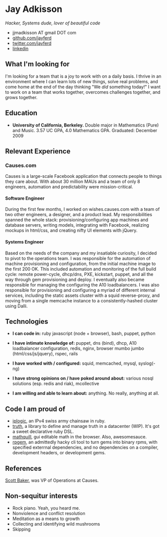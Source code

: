 # Jay Adkisson
_Hacker, Systems dude, lover of beautiful code_

* jjmadkisson AT gmail DOT com
* [github.com/jayferd](http://github.com/jayferd)
* [twitter.com/jayferd](http://twitter.com/jayferd)
* [linkedin](http://www.linkedin.com/pub/jay-adkisson/19/222/458)

## What I'm looking for
I'm looking for a team that is a joy to work with on a daily basis.
I thrive in an environment where I can learn lots of new things, solve real problems, and come home at the end of the day thinking "We _did_ something today!"
I want to work on a team that works together, overcomes challenges together, and grows together.

## Education
* **University of California, Berkeley.**
  Double major in Mathematics (Pure) and Music.
  3.57 UC GPA, 4.0 Mathematics GPA.
  Graduated: December 2009

## Relevant Experience

### Causes.com
Causes is a large-scale Facebook application that connects people to things they care about.
With about 30 million MAUs and a team of only 8 engineers, automation and predictability were mission-critical.

#### Software Engineer
During the first few months, I worked on wishes.causes.com with a team of two other engineers, a designer, and a product lead.
My responsibilities spanned the whole stack:
  provisioning/configuring app machines and database servers,
  writing models,
  integrating with Facebook,
  realizing mockups in html/css,
  and creating nifty UI elements with jQuery.

#### Systems Engineer
Based on the needs of the company and my insatiable curiosity, I decided to pivot to the operations team.
I was responsible for the automation of machine provisioning and configuration, from the initial machine image to the first 200 OK.
This included automation and monitoring of the full build cycle:
  remote power-cycle, dhcp/dns, PXE, kickstart, puppet,
  and all the way through gem provisioning and deploy.
I eventually also became responsible for managing the configuring the A10 loadbalancers.
I was also responsible for provisioning and configuring a myriad of different internal services, including
  the static assets cluster with a squid reverse-proxy,
  and moving from a single memcache instance to a consistently-hashed cluster using Dalli.

## Technologies

* **I can code in:**
ruby
javascript (node + browser),
bash,
puppet,
python

* **I have intimate knowledge of:**
puppet,
dns (bind),
dhcp,
A10 loadbalancer configuration,
redis,
nginx,
browser mumbo jumbo (html/css/js/jquery),
rspec,
rails

* **I have worked with / configured:**
squid,
memcached,
mysql,
syslog(-ng)

* **I have strong opinions on / have poked around about:**
various nosql solutions (esp. redis and riak),
mcollective

* **I am willing and able to learn about:** anything.  No really, anything at all.

## Code I am proud of
* [iplogic](http://github.com/jayferd/iplogic),
  an IPv4 swiss army chainsaw in ruby.
* [truth](http://github.com/jayferd/truth),
  a library to define and manage truth in a datacenter (WIP).  It's got a sweet declarative ruby DSL.
* [mathquill](http://mathquill.com),
  gui editable math in the browser.  Also, awesomesauce.
* [rpgem](https://github.com/jayferd/rpgem),
  an admittedly hacky cli tool to turn gems into binary rpms,
  with specified exterrnal dependencies,
  and no dependencies on a compiler, development headers, or development gems.

## References
[Scott Baker][], was VP of Operations at Causes.

[Scott Baker]: http://www.linkedin.com/pub/scott-baker/1/88a/6b1

## Non-sequitur interests
* Rock piano.  Yeah, you heard me.
* Nonviolence and conflict resolution
* Meditation as a means to growth
* Collecting and identifying wild mushrooms
* Skipping
